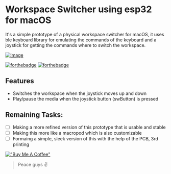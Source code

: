 # Workspace Switcher using esp32 for macOS
It's a simple prototype of a physical workspace switcher for macOS, it uses ble keyboard library for emulating the commands of the keyboard and a joystick for getting the commands where to switch the workspace.


[![image](https://github.com/user-attachments/assets/59c6c086-0599-4210-9df2-a3b05f1de210)](https://www.youtube.com/watch?v=s8QEe7rsWZo)

[![forthebadge](https://forthebadge.com/images/badges/built-with-love.svg)](https://forthebadge.com)
[![forthebadge](https://forthebadge.com/images/badges/powered-by-electricity.svg)](https://forthebadge.com)

## Features
- Switches the workspace when the joystick moves up and down
- Play/pause the media when the joystick button (swButton) is pressed

## Remaining Tasks:
- [ ] Making a more refined version of this prototype that is usable and stable
- [ ] Making this more like a macropod which is also customizable
- [ ] Formaing a simple, sleek version of this with the help of the PCB, 3rd printing

<be>

[!["Buy Me A Coffee"](https://www.buymeacoffee.com/assets/img/custom_images/orange_img.png)](https://www.buymeacoffee.com/lakshyagupta7089)

> Peace guys ✌️


